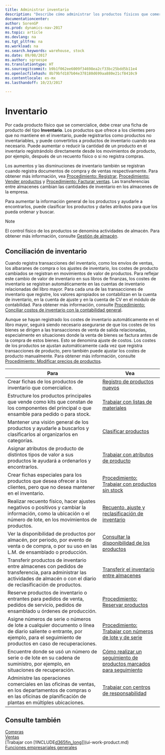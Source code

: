 ```yaml
---
title: Administrar inventario
description: "Describe cómo administrar los productos físicos que comercializa, por ejemplo, manipulación de las existencias en el almacén."
documentationcenter: 
author: SorenGP
ms.prod: dynamics-nav-2017
ms.topic: article
ms.devlang: na
ms.tgt_pltfrm: na
ms.workload: na
ms.search.keywords: warehouse, stock
ms.date: 09/08/2017
ms.author: sgroespe
ms.translationtype: HT
ms.sourcegitcommit: b9b1f062ee6009f34698ea2cf33bc25bdd5b11e4
ms.openlocfilehash: 8b79bfd187b04e378180d699aa880e21cf8410c9
ms.contentlocale: es-mx
ms.lasthandoff: 10/23/2017

---
```


# <a name="inventory"></a>Inventario
Por cada producto físico que se comercialice, debe crear una ficha de producto del tipo **Inventario**. Los productos que ofrece a los clientes pero que no mantiene en el inventario, puede registrarlos como productos no inventariables, y puede convertirlos a productos de inventario cuando sea necesario. Puede aumentar o reducir la cantidad de un producto en el inventario registrándolo directamente desde los movimientos de producto, por ejemplo, después de un recuento físico o si no registra compras.

Los aumentos y las disminuciones de inventario también se registran cuando registra documentos de compra y de ventas respectivamente. Para obtener más información, vea [Procedimiento: Registrar](purchasing-how-record-purchases.md), [Procedimiento: Vender productos](sales-how-sell-products.md) y [Procedimiento: Facturar ventas](sales-how-invoice-sales.md). Las transferencias entre almacenes cambian las cantidades de inventario en los almacenes de la empresa.   

Para aumentar la información general de los productos y ayudarle a encontrarlos, puede clasificar los productos y darles atributos para que los pueda ordenar y buscar.

> [!NOTE]
> El control físico de los productos se denomina actividades de almacén. Para obtener más información, consulte [Gestión de almacén](warehouse-manage-warehouse.md).

## <a name="inventory-reconciliation"></a>Conciliación de inventario
Cuando registra transacciones del inventario, como los envíos de ventas, los albaranes de compra o los ajustes de inventario, los costes de producto cambiados se registran en movimientos de valor de productos. Para reflejar este cambio de valor de inventario en sus libros de finanzas, los costes de inventario se registran automáticamente en las cuentas de inventario relacionadas del libro mayor. Para cada una de las transacciones de inventario que registre, los valores apropiados se contabilizan en la cuenta de inventario, en la cuenta de ajuste y en la cuenta de CV en el módulo de contabilidad. Para obtener más información, consulte [Procedimiento: Conciliar costos de inventario con la contabilidad general](finance-how-to-post-inventory-costs-to-the-general-ledger.md).

Aunque se hayan registrado los costes de inventario automáticamente en el libro mayor, seguirá siendo necesario asegurarse de que los costes de los bienes se dirigen a las transacciones de venta de salida relacionadas, especialmente en situaciones donde la venta de bienes se factura antes de la compra de estos bienes. Esto se denomina ajuste de costos. Los costes de los productos se ajustan automáticamente cada vez que registra transacciones de producto, pero también puede ajustar los costes de producto manualmente. Para obtener más información, consulte [Procedimiento: Modificar precios de productos](inventory-how-adjust-item-costs.md).

|Para |Vea |
|---|----|
|Crear fichas de los productos de inventario que comercialice.|[Registro de productos nuevos](inventory-how-register-new-items.md)|
|Estructure los productos principales que vende como kits que constan de los componentes del principal o que ensamble para pedido o para stock.|[Trabajar con listas de materiales](inventory-how-work-BOMs.md)|
|Mantener una visión general de los productos y ayudarle a buscarlos y clasificarlos al organizarlos en categorías.|[Clasificar productos](inventory-how-categorize-items.md)|
|Asignar atributos de producto de distintos tipos de valor a sus productos le ayudará a ordenarlos y encontrarlos.|[Trabajar con atributos de producto](inventory-how-work-item-attributes.md)|
|Crear fichas especiales para los productos que desea ofrecer a los clientes, pero que no desea mantener en el inventario.|[Procedimiento: Trabajar con productos sin stock](inventory-how-work-nonstock-items.md)|
|Realizar recuento físico, hacer ajustes negativos o positivos y cambiar la información, como la ubicación o el número de lote, en los movimientos de productos.|[Recuento, ajuste y reclasificación de inventario](inventory-how-count-adjust-reclassify.md)|
|Ver la disponibilidad de productos por almacén, por periodo, por evento de venta o de compra, o por su uso en las L.M. de ensamblado o producción.|[Consultar la disponibilidad de los productos](inventory-how-availability-overview.md)|
|Transferir productos de inventario entre almacenes con pedidos de transferencia, para administrar las actividades de almacén o con el diario de reclasificación de productos.|[Transferir el inventario entre almacenes](inventory-how-transfer-between-locations.md)|
|Reserve productos de inventario o entrantes para pedidos de venta, pedidos de servicio, pedidos de ensamblado u órdenes de producción.|[Procedimiento: Reservar productos](inventory-how-to-reserve-items.md)|
|Asigne números de serie o números de lote a cualquier documento o línea de diario saliente o entrante, por ejemplo, para el seguimiento de productos en caso de recuperaciones.|[Procedimiento: Trabajar con números de lote y de serie](inventory-how-work-item-tracking.md)|
|Encuentre donde se usó un número de serie o de lote en su cadena de suministro, por ejemplo, en situaciones de recuperación.|[Cómo realizar un seguimiento de productos marcados para seguimiento](inventory-how-to-trace-item-tracked-items.md)|
|Administre las operaciones comerciales en las oficinas de ventas, en los departamentos de compras o en las oficinas de planificación de plantas en múltiples ubicaciones.|[Trabajar con centros de responsabilidad](inventory-responsibility-centers.md)|

## <a name="see-also"></a>Consulte también  
[Compras](purchasing-manage-purchasing.md)  
[Ventas](sales-manage-sales.md)    
[Trabajar con [!INCLUDE[d365fin_long](includes/d365fin_long_md.md)]](ui-work-product.md)  
[Funciones empresariales generales](ui-across-business-areas.md)

##

